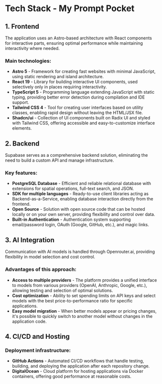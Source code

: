 # Tech Stack - My Prompt Pocket

## 1. Frontend

The application uses an Astro-based architecture with React components for interactive parts, ensuring optimal performance while maintaining interactivity where needed.

### Main technologies:

- **Astro 5** - Framework for creating fast websites with minimal JavaScript, using static rendering and island architecture.
- **React 19** - Library for building interactive UI components, used selectively only in places requiring interactivity.
- **TypeScript 5** - Programming language extending JavaScript with static typing, providing better error detection during compilation and IDE support.
- **Tailwind CSS 4** - Tool for creating user interfaces based on utility classes, enabling rapid design without leaving the HTML/JSX file.
- **Shadcn/ui** - Collection of UI components built on Radix UI and styled with Tailwind CSS, offering accessible and easy-to-customize interface elements.

## 2. Backend

Supabase serves as a comprehensive backend solution, eliminating the need to build a custom API and manage infrastructure.

### Key features:

- **PostgreSQL Database** - Efficient and reliable relational database with extensions for spatial operations, full-text search, and JSON.
- **SDK for multiple languages** - Ready-to-use client libraries acting as Backend-as-a-Service, enabling database interaction directly from the frontend.
- **Open Source** - Solution with open source code that can be hosted locally or on your own server, providing flexibility and control over data.
- **Built-in Authentication** - Authentication system supporting email/password login, OAuth (Google, GitHub, etc.), and magic links.

## 3. AI Integration

Communication with AI models is handled through Openrouter.ai, providing flexibility in model selection and cost control.

### Advantages of this approach:

- **Access to multiple providers** - The platform provides a unified interface to models from various providers (OpenAI, Anthropic, Google, etc.), allowing testing and selection of optimal solutions.
- **Cost optimization** - Ability to set spending limits on API keys and select models with the best price-to-performance ratio for specific applications.
- **Easy model migration** - When better models appear or pricing changes, it's possible to quickly switch to another model without changes in the application code.

## 4. CI/CD and Hosting

### Deployment infrastructure:

- **GitHub Actions** - Automated CI/CD workflows that handle testing, building, and deploying the application after each repository change.
- **DigitalOcean** - Cloud platform for hosting applications via Docker containers, offering good performance at reasonable costs.
